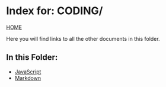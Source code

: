 # Index for: CODING/

[HOME](../README.md)

Here you will find links to all the other documents in this folder.

## In this Folder:

- [JavaScript](/coding/javascript.md)
- [Markdown](/coding/markdown.md)